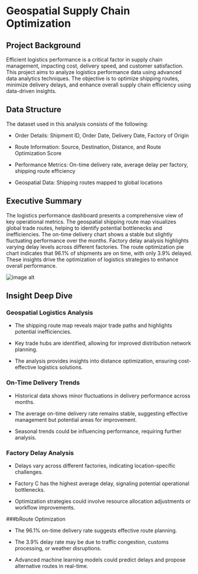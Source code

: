 # Geospatial Supply Chain Optimization

## Project Background

Efficient logistics performance is a critical factor in supply chain management, impacting cost, delivery speed, and customer satisfaction. This project aims to analyze logistics performance data using advanced data analytics techniques. The objective is to optimize shipping routes, minimize delivery delays, and enhance overall supply chain efficiency using data-driven insights.


## Data Structure

The dataset used in this analysis consists of the following:

* Order Details: Shipment ID, Order Date, Delivery Date, Factory of Origin

* Route Information: Source, Destination, Distance, and Route Optimization Score

* Performance Metrics: On-time delivery rate, average delay per factory, shipping route efficiency

* Geospatial Data: Shipping routes mapped to global locations

## Executive Summary

The logistics performance dashboard presents a comprehensive view of key operational metrics. The geospatial shipping route map visualizes global trade routes, helping to identify potential bottlenecks and inefficiencies. The on-time delivery chart shows a stable but slightly fluctuating performance over the months. Factory delay analysis highlights varying delay levels across different factories. The route optimization pie chart indicates that 96.1% of shipments are on time, with only 3.9% delayed. These insights drive the optimization of logistics strategies to enhance overall performance.

![image alt](https://github.com/Gifty44/Supply-Project/blob/328948a5c27775945f19a982c08efb063529dbe3/Supply_dashboard.png)


## Insight Deep Dive

### Geospatial Logistics Analysis

* The shipping route map reveals major trade paths and highlights potential inefficiencies.

* Key trade hubs are identified, allowing for improved distribution network planning.

* The analysis provides insights into distance optimization, ensuring cost-effective logistics solutions.

### On-Time Delivery Trends

* Historical data shows minor fluctuations in delivery performance across months.

* The average on-time delivery rate remains stable, suggesting effective management but potential areas for improvement.

* Seasonal trends could be influencing performance, requiring further analysis.

### Factory Delay Analysis

* Delays vary across different factories, indicating location-specific challenges.

* Factory C has the highest average delay, signaling potential operational bottlenecks.

* Optimization strategies could involve resource allocation adjustments or workflow improvements.

###bRoute Optimization

* The 96.1% on-time delivery rate suggests effective route planning.

* The 3.9% delay rate may be due to traffic congestion, customs processing, or weather disruptions.

* Advanced machine learning models could predict delays and propose alternative routes in real-time.


